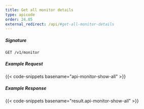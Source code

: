 ```yaml
---
title: Get all monitor details
type: apicode
order: 24.05
external_redirect: /api/#get-all-monitor-details
---
```


##### Signature
`GET /v1/monitor`
##### Example Request
{{< code-snippets basename="api-monitor-show-all" >}}
##### Example Response
{{< code-snippets basename="result.api-monitor-show-all" >}}
